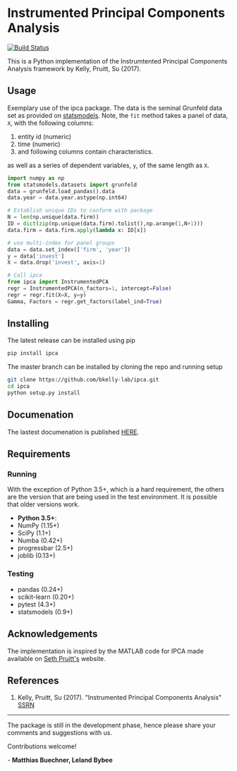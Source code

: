 # Instrumented Principal Components Analysis
[![Build Status](https://travis-ci.org/bkelly-lab/ipca.svg?branch=master)](https://travis-ci.org/bkelly-lab/ipca)

This is a Python implementation of the Instrumtented Principal Components Analysis framework by Kelly, Pruitt, Su (2017).


## Usage

Exemplary use of the ipca package. The data is the seminal Grunfeld data set as provided on [statsmodels](http://www.statsmodels.org). Note, the `fit` method
takes a panel of data, `X`, with the following columns:

1. entity id (numeric)
2. time (numeric)
3. and following columns contain characteristics.

as well as a series of dependent variables, `y`, of the same length as `X`.

```python
import numpy as np
from statsmodels.datasets import grunfeld
data = grunfeld.load_pandas().data
data.year = data.year.astype(np.int64)

# Establish unique IDs to conform with package
N = len(np.unique(data.firm))
ID = dict(zip(np.unique(data.firm).tolist(),np.arange(1,N+1)))
data.firm = data.firm.apply(lambda x: ID[x])

# use multi-index for panel groups
data = data.set_index(['firm', 'year'])
y = data['invest']
X = data.drop('invest', axis=1)

# Call ipca
from ipca import InstrumentedPCA
regr = InstrumentedPCA(n_factors=1, intercept=False)
regr = regr.fit(X=X, y=y)
Gamma, Factors = regr.get_factors(label_ind=True)
```

## Installing

The latest release can be installed using pip

```bash
pip install ipca
```

The master branch can be installed by cloning the repo and running setup

```bash
git clone https://github.com/bkelly-lab/ipca.git
cd ipca
python setup.py install
```

## Documenation
The lastest documenation is published [HERE](https://bkelly-lab.github.io/ipca/).

## Requirements

### Running

With the exception of Python 3.5+, which is a hard requirement, the
others are the version that are being used in the test environment.  It
is possible that older versions work.

* **Python 3.5+**:
* NumPy (1.15+)
* SciPy (1.1+)
* Numba (0.42+)
* progressbar (2.5+)
* joblib (0.13+)

### Testing

* pandas (0.24+)
* scikit-learn (0.20+)
* pytest (4.3+)
* statsmodels (0.9+)

## Acknowledgements
The implementation is inspired by the MATLAB code for IPCA made available on [Seth Pruitt's](https://sethpruitt.net/research/) website.

## References

1. Kelly, Pruitt, Su (2017). "Instrumented Principal Components Analysis" [SSRN](https://ssrn.com/abstract=2983919)

-----

The package is still in the development phase, hence please share your comments and suggestions with us.

Contributions welcome!

\- **Matthias Buechner, Leland Bybee**
